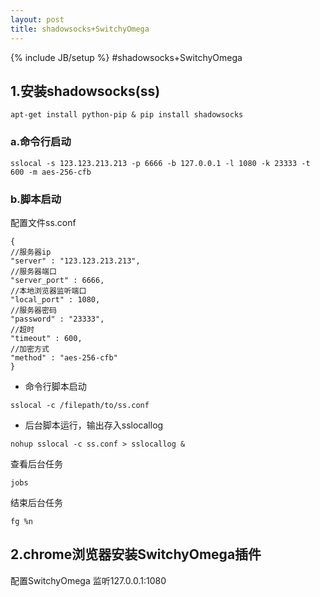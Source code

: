 ```yaml
---
layout: post
title: shadowsocks+SwitchyOmega
---
```

{% include JB/setup %}
#shadowsocks+SwitchyOmega
## 1.安装shadowsocks(ss)
```
apt-get install python-pip & pip install shadowsocks
```
### a.命令行启动
```
sslocal -s 123.123.213.213 -p 6666 -b 127.0.0.1 -l 1080 -k 23333 -t 600 -m aes-256-cfb 
```
### b.脚本启动
配置文件ss.conf
```
{
//服务器ip
"server" : "123.123.213.213",
//服务器端口
"server_port" : 6666,
//本地浏览器监听端口
"local_port" : 1080,
//服务器密码
"password" : "23333",
//超时
"timeout" : 600,
//加密方式
"method" : "aes-256-cfb"
}
```
* 命令行脚本启动
```
sslocal -c /filepath/to/ss.conf
```
* 后台脚本运行，输出存入sslocallog
```
nohup sslocal -c ss.conf > sslocallog &
```
查看后台任务
```
jobs
```
结束后台任务
```
fg %n
```
## 2.chrome浏览器安装SwitchyOmega插件
配置SwitchyOmega 监听127.0.0.1:1080


